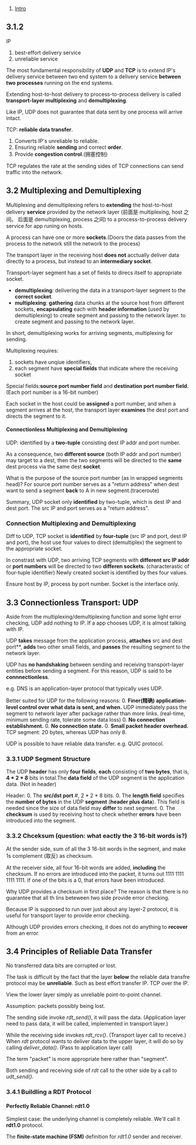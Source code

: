 1. [Intro](##3-4-Principles-of-Reliable-Data-Transfer)

## 3.1.2

IP
1. best-effort delivery service
2. unreliable service

The most fundamental responsibility of **UDP** and **TCP** is to *extend* IP's delivery service between two end system to a delivery service **between two processes** running on the end systems.

Extending host-to-host delivery to process-to-process delivery is called **transport-layer multiplexing** and **demultiplexing**.

Like IP, UDP does not guarantee that data sent by one process will arrive intact.

TCP: **reliable data transfer**. 
1. Converts IP's unreliable to reliable. 
2. Ensuring reliable **sending** and correct **order**.
3. Provide **congestion control**.(拥塞控制)

TCP regulates the rate at the sending sides of TCP connections can send traffic into the network.

## 3.2 Multiplexing and Demultiplexing

Multiplexing and demultiplexing refers to **extending** the host-to-host delivery **service** provided by the network layer (前面是 multiplexing, host 之间。 后面是 demultiplexing, process 之间) to a process-to-process delivery service for app runing on hosts.

A process can have one or more **sockets**.(Doors the data passes from the process to the network still the network to the process)

The transport layer in the receiving host **does not** acctually deliver data directly to a process, but instead to an **intermediary socket**.

Transport-layer segment has a set of fields to direcs itself to appropriate socket.

* **demultiplexing**: delivering the data in a transport-layer segment to the **correct socket**.
* **multiplexing**: **gathering** data chunks at the source host from different sockets, **encapsulating** each with **header information** (used by demultiplexing) to create segment and passing to the network layer. to create segment and passing to the network layer.

In short, demultiplexing works for arriving segments, multiplexing for sending.

Multiplexing requires:
1. sockets have unqiue identifiers,
2. each segment have **special fields** that indicate where the receiving socket

Special fields:**source port number field** and **destination port number field**.(Each port number is a 16-bit number)

Each socket in the host could be **assigned** a port number, and when a segment arrives at the host, the transport layer **examines** the dest port and directs the segment to it.

#### Connectionless Multiplexing and Demultiplexing

UDP: identified by a **two-tuple** consisting dest IP addr and port number. 

As a consequence, two **different source** (both IP addr and port number) may target to a dest, then the two segments will be directed to the **same** dest process via the same dest **socket**.

What is the purpose of the source port number (as in wrapped segments head)? For source port number serves as a "return address" when dest want to send a segment **back** to A in new segment.(traceroute)

Summary, UDP socket only **identified** by two-tuple, which is dest IP and dest port. The src IP and port serves as a "return address".

### Connection Multiplexing and Demultiplexing

Diff to UDP, TCP socket is **identified** by **four-tuple** (src IP and port, dest IP and port), the host use four values to direct (demultiplex) the segment to the appropriate socket.

In constrast with UDP, two arriving TCP segments with **different src IP addr** or **port numbers** will be directed to two **differen sockets**. (characterastic of four-tuple identifier) Newly created socket is identified by thes four values.

Ensure host by IP, process by port number. Socket is the interface only.

## 3.3 Connectionless Transport: UDP

Aside from the multiplexing/demultiplexing function and some light error checking, UDP add nothing to IP. If a app chooses UDP, it is almost talking with IP.

UDP **takes** message from the application process, **attaches** src and dest port**, **adds** two other small fields, and **passes** the resulting segment to the network layer.

UDP has **no handshaking** between sending and receiving transport-layer entities before sending a segment. For this reason, UDP is said to be **connnectionless**.

e.g. DNS is an application-layer protocol that typically uses UDP.

Better suited for UDP for the following reasons:
0. **Finer(精确) application-level control over what data is sent, and when.** UDP immediately pass the segment to network layer after package rather than more links. (real-time, minimum sending rate, tolerate some data loss)
0. **No connection establishment.**
0. **No connection state.**
0. **Small packet header overhead.** TCP segment: 20 bytes, whereas UDP has only 8.

UDP is possible to have reliable data transfer. e.g. QUIC protocol.

### 3.3.1 UDP Segment Structure

The UDP **header** has only **four fields**, **each** consisting of **two bytes**, that is, **4 * 2 * 8** bits in total.The **data field** of the UDP segment is the application data. (Not in header)

Header:
0. The **src/dst port** #, 2 * 2 * 8 bits.
0. The **length field** specifies the **number of bytes** in the UDP **segment** (**header plus data**). This field is needed since the size of data field may **differ** to next segment.
0. The **checksum** is used by receiving host to check whether **errors** have been introduced into the segment.

### 3.3.2 Chceksum (question: what eactly the 3 16-bit words is?)

At the sender side, sum of all the 3 16-bit words in the segment, and make 1s complement (取反) as checksum.

At the receiver side, all four 16-bit words are added, **including** the checksum. If no errors are introduced into the packet, it turns out 1111 1111 1111 1111. If one of the bits is a 0, that errors have been introduced.

Why UDP provides a checksum in first place? The reason is that there is no guarantee that all th lins beteween two side provide error checking.

Because IP is supposed to run over just about any layer-2 protocol, it is useful for transport layer to provide error checking.

Although UDP provides errors checking, it does not do anything to **recover** from an error.

## 3.4 Principles of Reliable Data Transfer

No transferred data bits are corrupted or lost.

The task is difficult by the fact that the layer **below** the reliable data transfre protocol may be **unreliable**. Such as best effort transfer IP. TCP over the IP.

View the lower layer simply as unreliable point-to-point channel.

Assumption: packets possibly being lost.

The sending side invoke *rdt_send()*, it will pass the data. (Application layer need to pass data, it will be called, implemented in transport layer.)

While the receiving side invokes *rdt_rcv()*. (Transport layer call to receive.) When *rdt* protocol wants to deliver data to the upper layer, it will do so by calling *deliver_data()*. (Pass to application layer call)

The term "packet" is more appropriate here rather than "segment".

Both sending and receiving side of *rdt* call to the other side by a call to *udt_send()*.

### 3.4.1 Buildling a RDT Protocol

#### Perfectly Reliable Channel: rdt1.0

Simplest case: the underlying channel is completely reliable. We'll call it **rdt1.0** protocol.

The **finite-state machine (FSM)** definition for *rdt1.0* sender and receiver. 
